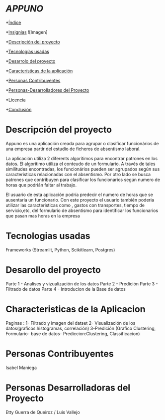 

# <em> APPUNO</em>



*[Índice](#Índice)

*[Insignias](#insignias)
![Imagen]

*[Descripción del proyecto](#descripción-del-proyecto)

*[Tecnologías usadas](#tecnologías-utilizadas)

*[Desarrolo del proyecto](#acceso-proyecto)

*[Características de la aplicación](#Características-de-la-aplicación-y-demostración)

*[Personas Contribuyentes](#personas-contribuyentes)

*[Personas-Desarrolladores del Proyecto](#personas-desarrolladores)

*[Licencia](#licencia)

*[Conclusión](#conclusión)


# Descripción del proyecto

Appuno es una aplicación creada para agrupar o clasificar funcionários de una empresa partir del estudio de ficheros de absentismo laboral. 

La aplicación utiliza 2 diferents algorítimos para encontrar patrones en los datos. El algoritimo utiliza el conteudo de un formulario. A través de tales similitudes encontradas,  los funcionários pueden ser agrupados según sus caracteristicas relacionadas con el absentismo. Por otro lado se busca patrones que contribuyen para clasificar los funcionarios según numero de horas que podrián faltar al trabajo. 

El usuario de esta aplicación podría predecir el numero de horas que se ausentaria un funcionario. 
Con este proyecto el usuario también poderia utilizar las caracteristicas como , gastos con transportes, tiempo de servicio,etc, del formulario de absentismo para identificar los funcionarios que pasan mas horas en la empresa
# Tecnologias usadas

 Frameworks (Streamlit, Python, Scikitlearn, Postgres)
 
 # Desarollo del proyecto 

Parte 1 - Analises y vizualización de los datos
Parte 2 -  Predición
Parte 3 - Filtrado de datos
Parte 4 - Introducion de la Base de datos


# Characteristicas de la Aplicacion 
Paginas :
1- Filtrado y imagen del datset
2- Visualización de los datos(graficos:histogramas, correlación)
3-Predición (Grafico Clustering, Formulario- base de datos- Prediccion:Clustering, Classificacion)

# Personas Contribuyentes 

Isabel Maniega

# Personas Desarrolladoras del Proyecto

Etty Guerra de Queiroz / Luis Vallejo